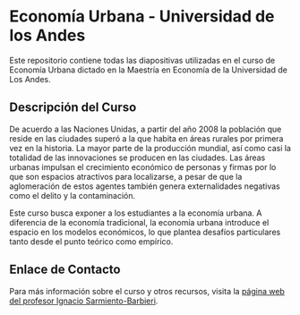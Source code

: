 # Economía Urbana - Universidad de los Andes

Este repositorio contiene todas las diapositivas utilizadas en el curso de Economía Urbana dictado en la Maestría en Economía de la Universidad de Los Andes. 

## Descripción del Curso

De acuerdo a las Naciones Unidas, a partir del año 2008 la población que reside en las ciudades superó a la que habita en áreas rurales por primera vez en la historia. La mayor parte de la producción mundial, así como casi la totalidad de las innovaciones se producen en las ciudades. Las áreas urbanas impulsan el crecimiento económico de personas y firmas por lo que son espacios atractivos para localizarse, a pesar de que la aglomeración de estos agentes también genera externalidades negativas como el delito y la contaminación.

Este curso busca exponer a los estudiantes a la economía urbana. A diferencia de la economía tradicional, la economía urbana introduce el espacio en los modelos económicos, lo que plantea desafíos particulares tanto desde el punto teórico como empírico.


## Enlace de Contacto

Para más información sobre el curso y otros recursos, visita la [página web del profesor Ignacio Sarmiento-Barbieri](https://ignaciomsarmiento.github.io/).
